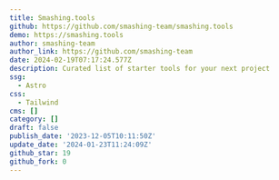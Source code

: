 ```yaml
---
title: Smashing.tools
github: https://github.com/smashing-team/smashing.tools
demo: https://smashing.tools
author: smashing-team
author_link: https://github.com/smashing-team
date: 2024-02-19T07:17:24.577Z
description: Curated list of starter tools for your next project
ssg:
  - Astro
css:
  - Tailwind
cms: []
category: []
draft: false
publish_date: '2023-12-05T10:11:50Z'
update_date: '2024-01-23T11:24:09Z'
github_star: 19
github_fork: 0
---
```

